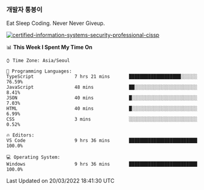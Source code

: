 ### 개발자 통붕이
Eat Sleep Coding.
Never Never Giveup.

[![certified-information-systems-security-professional-cissp](https://user-images.githubusercontent.com/44606727/157613689-acd84ec6-5f8f-4e79-89d9-a8d51f033634.png)](https://www.credly.com/badges/f394a010-85a0-450b-9136-8043af01d71c/public_url)

<!--START_SECTION:waka-->
📊 **This Week I Spent My Time On** 

```text
⌚︎ Time Zone: Asia/Seoul

💬 Programming Languages: 
TypeScript               7 hrs 21 mins       ███████████████████░░░░░░   76.59% 
JavaScript               48 mins             ██░░░░░░░░░░░░░░░░░░░░░░░   8.41% 
JSON                     40 mins             █░░░░░░░░░░░░░░░░░░░░░░░░   7.03% 
HTML                     40 mins             █░░░░░░░░░░░░░░░░░░░░░░░░   6.99% 
CSS                      3 mins              ░░░░░░░░░░░░░░░░░░░░░░░░░   0.52%

🔥 Editors: 
VS Code                  9 hrs 36 mins       █████████████████████████   100.0%

💻 Operating System: 
Windows                  9 hrs 36 mins       █████████████████████████   100.0%

```


 Last Updated on 20/03/2022 18:41:30 UTC
<!--END_SECTION:waka-->

